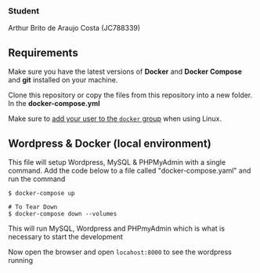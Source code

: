 ### Student

Arthur Brito de Araujo Costa (JC788339)

## Requirements

Make sure you have the latest versions of **Docker** and **Docker Compose** and **git** installed on your machine.

Clone this repository or copy the files from this repository into a new folder. In the **docker-compose.yml**

Make sure to [add your user to the `docker` group](https://docs.docker.com/install/linux/linux-postinstall/#manage-docker-as-a-non-root-user) when using Linux.

## Wordpress & Docker (local environment)

This file will setup Wordpress, MySQL & PHPMyAdmin with a single command. Add the code below to a file called "docker-compose.yaml" and run the command

```
$ docker-compose up

# To Tear Down
$ docker-compose down --volumes
```

This will run MySQL, Wordpress and PHPmyAdmin which is what is necessary to start the development

Now open the browser and open `locahost:8000` to see the wordpress running
